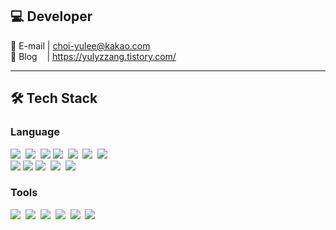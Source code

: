 💻 Developer
---------------
 📧 E-mail | <choi-yulee@kakao.com><br>
 🎨 Blog &nbsp;&nbsp;&nbsp;| <https://yulyzzang.tistory.com/>

<hr/>

## 🛠️ Tech Stack 
### Language
<p>
  <img src="https://img.shields.io/badge/Java-007396?style=flat-square&logo=Jameson&logoColor=white"/>&nbsp;
  <img src="https://img.shields.io/badge/Oracle-F80000?style=flat-square&logo=Oracle&logoColor=white"/>&nbsp;
  <img src="https://img.shields.io/badge/MySQL-4479A1?style=flat-square&logo=mysql&logoColor=white">
    <img src="https://img.shields.io/badge/SQLite-003B57?style=flat-square&logo=sqlite&logoColor=black"/>&nbsp;
      <img src="https://img.shields.io/badge/sqlGate-003B70?style=flat-square&logo=&logoColor=black"/>&nbsp;
  <img src="https://img.shields.io/badge/JavaScript-F7DF1E?style=flat-square&logo=JavaScript&logoColor=black"/>&nbsp;
  <img src="https://img.shields.io/badge/CSS3-1572B6?style=flat-square&logo=CSS3&logoColor=white"/>&nbsp;<br>
  <img src="https://img.shields.io/badge/Spring-6DB33F?style=flat-square&logo=spring&logoColor=white">
  <img src="https://img.shields.io/badge/SpringBoot-6DB33F?style=flat-square&logo=springboot&logoColor=white">
   <img src="https://img.shields.io/badge/HTML5-E34F26?style=flat-square&logo=HTML5&logoColor=white"/>&nbsp;
  <img src="https://img.shields.io/badge/React-61DAFB?style=flat-square&logo=React&logoColor=black"/>&nbsp;
  <img src="https://img.shields.io/badge/Node.js-339933?style=flat-square&logo=Node.js&logoColor=white"/>&nbsp;
</p>


### Tools
<p>
   <img src="https://img.shields.io/badge/Visual Studio Code-007ACC?style=flat-square&logo=visualstudiocode&logoColor=black"/>&nbsp;
    <img src="https://img.shields.io/badge/Jquery-0769AD?style=flat-square&logo=jquery&logoColor=black"/>&nbsp;
  <img src="https://img.shields.io/badge/Eclipse-2C2255?style=flat-square&logo=eclipseide&logoColor=white">&nbsp;
  <img src="https://img.shields.io/badge/Intellijidea-000000?style=flat-square&logo=intellijidea&logoColor=white">&nbsp;
  <img src="https://img.shields.io/badge/Github-181717?style=flat-square&logo=Github&logoColor=white"/>&nbsp
  <img src="https://img.shields.io/badge/Notion-181717?style=flat-square&logo=Notion&logoColor=white"/>&nbsp
</p>
